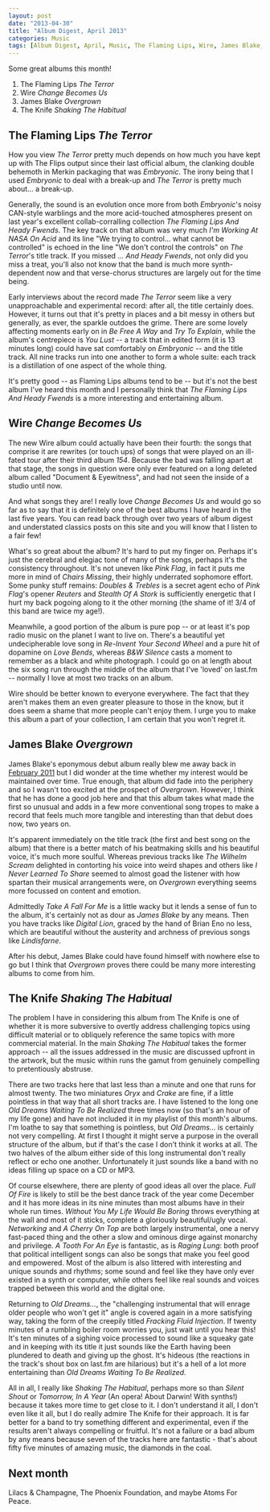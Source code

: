 ```yaml
---
layout: post
date: "2013-04-30"
title: "Album Digest, April 2013"
categories: Music
tags: [Album Digest, April, Music, The Flaming Lips, Wire, James Blake, The Knife]
---
```


Some great albums this month!

1. The Flaming Lips _The Terror_
2. Wire _Change Becomes Us_
3. James Blake _Overgrown_
4. The Knife _Shaking The Habitual_

## The Flaming Lips _The Terror_

How you view _The Terror_ pretty much depends on how much you have kept up with The Flips output since their last official album, the clanking double behemoth in Merkin packaging that was _Embryonic_. The irony being that I used _Embryonic_ to deal with a break-up and _The Terror_ is pretty much about... a break-up.

Generally, the sound is an evolution once more from both _Embryonic_'s noisy CAN-style warblings and the more acid-touched atmospheres present on last year's excellent collab-corralling collection _The Flaming Lips And Heady Fwends_. The key track on that album was very much _I'm Working At NASA On Acid_ and its line "We trying to control... what cannot be controlled" is echoed in the line "We don't control the controls" on _The Terror_'s title track. If you missed _... And Heady Fwends_, not only did you miss a treat, you'll also not know that the band is much more synth-dependent now and that verse-chorus structures are largely out for the time being.

Early interviews about the record made _The Terror_ seem like a very unapproachable and experimental record: after all, the title certainly does. However, it turns out that it's pretty in places and a bit messy in others but generally, as ever, the sparkle outdoes the grime. There are some lovely affecting moments early on in _Be Free A Way_ and _Try To Explain_, while the album's centrepiece is _You Lust_ -- a track that in edited form (it is 13 minutes long) could have sat comfortably on _Embryonic_ -- and the title track. All nine tracks run into one another to form a whole suite: each track is a distillation of one aspect of the whole thing.

It's pretty good -- as Flaming Lips albums tend to be -- but it's not the best album I've heard this month and I personally think that _The Flaming Lips And Heady Fwends_ is a more interesting and entertaining album.

## Wire _Change Becomes Us_

The new Wire album could actually have been their fourth: the songs that comprise it are rewrites (or touch ups) of songs that were played on an ill-fated tour after their third album _154_. Because the bad was falling apart at that stage, the songs in question were only ever featured on a long deleted album called "Document & Eyewitness", and had not seen the inside of a studio until now.

And what songs they are! I really love _Change Becomes Us_ and would go so far as to say that it is definitely one of the best albums I have heard in the last five years. You can read back through over two years of album digest and understated classics posts on this site and you will know that I listen to a fair few!

What's so great about the album? It's hard to put my finger on. Perhaps it's just the cerebral and elegiac tone of many of the songs, perhaps it's the consistency throughout. It's not uneven like _Pink Flag_, in fact it puts me more in mind of _Chairs Missing_, their highly underrated sophomore effort. Some punky stuff remains: _Doubles & Trebles_ is a secret agent echo of _Pink Flag_'s opener _Reuters_ and _Stealth Of A Stork_ is sufficiently energetic that I hurt my back pogoing along to it the other morning (the shame of it! 3/4 of this band are twice my age!).

Meanwhile, a good portion of the album is pure pop -- or at least it's pop radio music on the planet I want to live on. There's a beautiful yet undecipherable love song in _Re-Invent Your Second Wheel_ and a pure hit of dopamine on _Love Bends_, whereas _B&W Silence_ casts a moment to remember as a black and white photograph. I could go on at length about the six song run through the middle of the album that I've 'loved' on last.fm -- normally I love at most two tracks on an album.

Wire should be better known to everyone everywhere. The fact that they aren't makes them an even greater pleasure to those in the know, but it does seem a shame that more people can't enjoy them. I urge you to make this album a part of your collection, I am certain that you won't regret it.

## James Blake _Overgrown_

James Blake's eponymous debut album really blew me away back in [February 2011](album-digest-february-2011) but I did wonder at the time  whether my interest would be maintained over time. True enough, that album did fade into the periphery and so I wasn't too excited at the prospect of _Overgrown_. However, I think that he has done a good job here and that this album takes what made the first so unusual and adds in a few more conventional song tropes to make a record that feels much more tangible and interesting than that debut does now, two years on.

It's apparent immediately on the title track (the first and best song on the album) that there is a better match of his beatmaking skills and his beautiful voice, it's much more soulful. Whereas previous tracks like _The Wilhelm Scream_ delighted in contorting his voice into weird shapes and others like _I Never Learned To Share_ seemed to almost goad the listener with how spartan their musical arrangements were, on _Overgrown_ everything seems more focussed on content and emotion.

Admittedly _Take A Fall For Me_ is a little wacky but it lends a sense of fun to the album, it's certainly not as dour as _James Blake_ by any means. Then you have tracks like _Digital Lion_, graced by the hand of Brian Eno no less, which are beautiful without the austerity and archness of previous songs like _Lindisfarne_.

After his debut, James Blake could have found himself with nowhere else to go but I think that _Overgrown_ proves there could be many more interesting albums to come from him.

## The Knife _Shaking The Habitual_

The problem I have in considering this album from The Knife is one of whether it is more subversive to overtly address challenging topics using difficult material or to obliquely reference the same topics with more commercial material. In the main _Shaking The Habitual_ takes the former approach -- all the issues addressed in the music are discussed upfront in the artwork, but the music within runs the gamut from genuinely compelling to pretentiously abstruse.

There are two tracks here that last less than a minute and one that runs for almost twenty. The two miniatures _Oryx_ and _Crake_ are fine, if a little pointless in that way that all short tracks are. I have listened to the long one _Old Dreams Waiting To Be Realized_ three times now (so that's an hour of my life gone) and have not included it in my playlist of this month's albums. I'm loathe to say that something is pointless, but _Old Dreams..._ is certainly not very compelling. At first I thought it might serve a purpose in the overall structure of the album, but if that's the case I don't think it works at all. The two halves of the album either side of this long instrumental don't really reflect or echo one another. Unfortunately it just sounds like a band with no ideas filling up space on a CD or MP3.

Of course elsewhere, there are plenty of good ideas all over the place. _Full Of Fire_ is likely to still be the best dance track of the year come December and it has more ideas in its nine minutes than most albums have in their whole run times. _Without You My Life Would Be Boring_ throws everything at the wall and most of it sticks, complete a gloriously beautiful/ugly vocal. _Networking_ and _A Cherry On Top_ are both largely instrumental, one a nervy fast-paced thing and the other a slow and ominous dirge against monarchy and privilege. _A Tooth For An Eye_ is fantastic, as is _Raging Lung_: both proof that political intelligent songs can also be songs that make you feel good and empowered. Most of the album is also littered with interesting and unique sounds and rhythms; some sound and feel like they have only ever existed in a synth or computer, while others feel like real sounds and voices trapped between this world and the digital one.

Returning to _Old Dreams..._, the "challenging instrumental that will enrage older people who won't get it" angle is covered again in a more satisfying way, taking the form of the creepily titled _Fracking Fluid Injection_. If twenty minutes of a rumbling boiler room worries you, just wait until you hear this! It's ten minutes of a sighing voice processed to sound like a squeaky gate and in keeping with its title it just sounds like the Earth having been plundered to death and giving up the ghost. It's hideous (the reactions in the track's shout box on last.fm are hilarious) but it's a hell of a lot more entertaining than _Old Dreams Waiting To Be Realized_.

All in all, I really like _Shaking The Habitual_, perhaps more so than _Silent Shout_ or _Tomorrow, In A Year_ (An opera! About Darwin! With synths!) because it takes more time to get close to it. I don't understand it all, I don't even like it all, but I do really admire The Knife for their approach. It is far better for a band to try something different and experimental, even if the results aren't always compelling or fruitful. It's not a failure or a bad album by any means because seven of the tracks here are fantastic - that's about fifty five minutes of amazing music, the diamonds in the coal.

## Next month

Lilacs & Champagne, The Phoenix Foundation, and maybe Atoms For Peace.